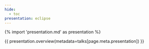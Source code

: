 ```yaml
---
hide:
  - toc
presentation: eclipse
---
```


{% import 'presentation.md' as presentation %}

{{ presentation.overview(metadata=talks[page.meta.presentation]) }}

